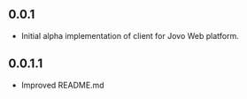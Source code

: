 ## 0.0.1

- Initial alpha implementation of client for Jovo Web platform.

## 0.0.1.1

- Improved README.md

